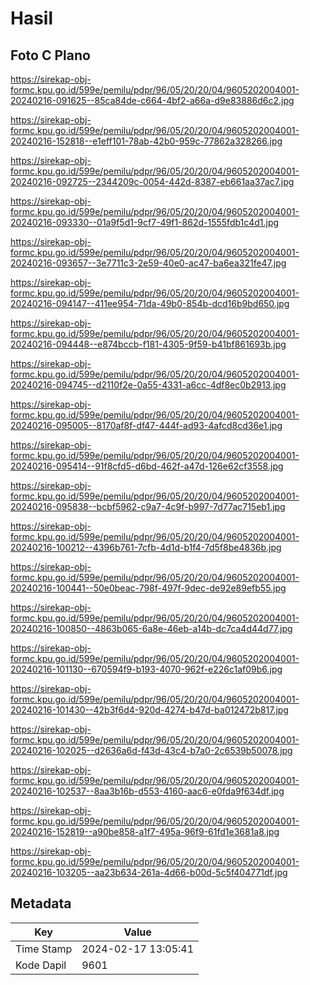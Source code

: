 # Hasil

## Foto C Plano

https://sirekap-obj-formc.kpu.go.id/599e/pemilu/pdpr/96/05/20/20/04/9605202004001-20240216-091625--85ca84de-c664-4bf2-a66a-d9e83886d6c2.jpg

https://sirekap-obj-formc.kpu.go.id/599e/pemilu/pdpr/96/05/20/20/04/9605202004001-20240216-152818--e1eff101-78ab-42b0-959c-77862a328266.jpg

https://sirekap-obj-formc.kpu.go.id/599e/pemilu/pdpr/96/05/20/20/04/9605202004001-20240216-092725--2344209c-0054-442d-8387-eb661aa37ac7.jpg

https://sirekap-obj-formc.kpu.go.id/599e/pemilu/pdpr/96/05/20/20/04/9605202004001-20240216-093330--01a9f5d1-9cf7-49f1-862d-1555fdb1c4d1.jpg

https://sirekap-obj-formc.kpu.go.id/599e/pemilu/pdpr/96/05/20/20/04/9605202004001-20240216-093657--3e7711c3-2e59-40e0-ac47-ba6ea321fe47.jpg

https://sirekap-obj-formc.kpu.go.id/599e/pemilu/pdpr/96/05/20/20/04/9605202004001-20240216-094147--411ee954-71da-49b0-854b-dcd16b9bd650.jpg

https://sirekap-obj-formc.kpu.go.id/599e/pemilu/pdpr/96/05/20/20/04/9605202004001-20240216-094448--e874bccb-f181-4305-9f59-b41bf861693b.jpg

https://sirekap-obj-formc.kpu.go.id/599e/pemilu/pdpr/96/05/20/20/04/9605202004001-20240216-094745--d2110f2e-0a55-4331-a6cc-4df8ec0b2913.jpg

https://sirekap-obj-formc.kpu.go.id/599e/pemilu/pdpr/96/05/20/20/04/9605202004001-20240216-095005--8170af8f-df47-444f-ad93-4afcd8cd36e1.jpg

https://sirekap-obj-formc.kpu.go.id/599e/pemilu/pdpr/96/05/20/20/04/9605202004001-20240216-095414--91f8cfd5-d6bd-462f-a47d-126e62cf3558.jpg

https://sirekap-obj-formc.kpu.go.id/599e/pemilu/pdpr/96/05/20/20/04/9605202004001-20240216-095838--bcbf5962-c9a7-4c9f-b997-7d77ac715eb1.jpg

https://sirekap-obj-formc.kpu.go.id/599e/pemilu/pdpr/96/05/20/20/04/9605202004001-20240216-100212--4396b761-7cfb-4d1d-b1f4-7d5f8be4836b.jpg

https://sirekap-obj-formc.kpu.go.id/599e/pemilu/pdpr/96/05/20/20/04/9605202004001-20240216-100441--50e0beac-798f-497f-9dec-de92e89efb55.jpg

https://sirekap-obj-formc.kpu.go.id/599e/pemilu/pdpr/96/05/20/20/04/9605202004001-20240216-100850--4863b065-6a8e-46eb-a14b-dc7ca4d44d77.jpg

https://sirekap-obj-formc.kpu.go.id/599e/pemilu/pdpr/96/05/20/20/04/9605202004001-20240216-101130--670594f9-b193-4070-962f-e226c1af09b6.jpg

https://sirekap-obj-formc.kpu.go.id/599e/pemilu/pdpr/96/05/20/20/04/9605202004001-20240216-101430--42b3f6d4-920d-4274-b47d-ba012472b817.jpg

https://sirekap-obj-formc.kpu.go.id/599e/pemilu/pdpr/96/05/20/20/04/9605202004001-20240216-102025--d2636a6d-f43d-43c4-b7a0-2c6539b50078.jpg

https://sirekap-obj-formc.kpu.go.id/599e/pemilu/pdpr/96/05/20/20/04/9605202004001-20240216-102537--8aa3b16b-d553-4160-aac6-e0fda9f634df.jpg

https://sirekap-obj-formc.kpu.go.id/599e/pemilu/pdpr/96/05/20/20/04/9605202004001-20240216-152819--a90be858-a1f7-495a-96f9-61fd1e3681a8.jpg

https://sirekap-obj-formc.kpu.go.id/599e/pemilu/pdpr/96/05/20/20/04/9605202004001-20240216-103205--aa23b634-261a-4d66-b00d-5c5f404771df.jpg


## Metadata

| Key        | Value               |
| ---------- | ------------------- |
| Time Stamp | 2024-02-17 13:05:41 |
| Kode Dapil | 9601                |



